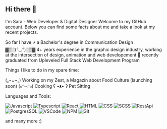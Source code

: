## Hi there 👋


I'm Sara - Web Developer & Digital Designer
Welcome to my GitHub account. Below you can find some facts about me and take a look at my recent projects.

So far I have
  ⚡ a Bachelor's degree in Communication Design
  ▓▒░(°◡°)░▒▓ 4+ years experience in the graphic design industry, working at the intersection of design, animation and web developement 
  🌱 recently graduated from Upleveled Full Stack Web Development Program

Things I like to do in my spare time:

  („¬ᴗ¬„) Working on my Zest, a Magazin about Food Culture (launching soon)
	(๑ᵔ⤙ᵔ๑) Cooking
  ʕ •ᴥ• ʔ Pet Sitting 

Languages and Tools:

![Javascript]([http://url/to/img.png](https://user-images.githubusercontent.com/25181517/117447155-6a868a00-af3d-11eb-9cfe-245df15c9f3f.png))
![Typescript](https://user-images.githubusercontent.com/25181517/183890598-19a0ac2d-e88a-4005-a8df-1ee36782fde1.png)
![React]([https://user-images.githubusercontent.com/25181517/183890598-19a0ac2d-e88a-4005-a8df-1ee36782fde1.png])
![HTML]([[https://user-images.githubusercontent.com/25181517/183890598-19a0ac2d-e88a-4005-a8df-1ee36782fde1.png])
![CSS]([https://user-images.githubusercontent.com/25181517/183898674-75a4a1b1-f960-4ea9-abcb-637170a00a75.png])
![SCSS]([https://user-images.githubusercontent.com/25181517/183898674-75a4a1b1-f960-4ea9-abcb-637170a00a75.png])
![RestApi]([https://user-images.githubusercontent.com/25181517/192107858-fe19f043-c502-4009-8c47-476fc89718ad.png])
![PostgresSQL]([https://user-images.githubusercontent.com/25181517/192107858-fe19f043-c502-4009-8c47-476fc89718ad.png])
![VSCode]([https://user-images.githubusercontent.com/25181517/192107858-fe19f043-c502-4009-8c47-476fc89718ad.png])
![NPM](https://user-images.githubusercontent.com/25181517/121401671-49102800-c959-11eb-9f6f-74d49a5e1774.png)
![Git]([https://user-images.githubusercontent.com/25181517/192108374-8da61ba1-99ec-41d7-80b8-fb2f7c0a4948.png])

and many more :) 

